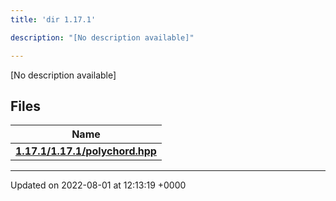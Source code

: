 ```yaml
---
title: 'dir 1.17.1'

description: "[No description available]"

---
```







[No description available]

## Files

| Name           |
| -------------- |
| **[1.17.1/1.17.1/polychord.hpp](/documentation/code/files/1_817_81_2polychord_8hpp/#file-1.17.1/polychord.hpp)**  |






-------------------------------

Updated on 2022-08-01 at 12:13:19 +0000
